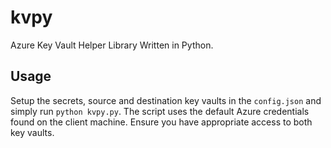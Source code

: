# kvpy
Azure Key Vault Helper Library Written in Python.

## Usage

Setup the secrets, source and destination key vaults in the `config.json` and simply run `python kvpy.py`. The script uses the default Azure credentials found on the client machine. Ensure you have appropriate access to both key vaults.
